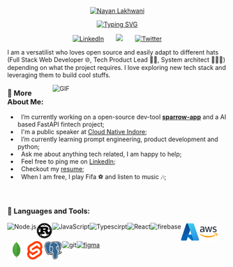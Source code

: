 <p align="center">
  <a href="https://github.com/DenverCoder1">
    <img height=65px src="https://github.com/LordNayan/LordNayan/assets/51285263/dd2a8f84-11f6-434f-b5c7-dd2644a52222" alt="Nayan Lakhwani" /></a>
</p>

<p align="center">
<a href="https://git.io/typing-svg"><img height=80px src="https://readme-typing-svg.herokuapp.com?font=Fira+Code&duration=2500&pause=1000&color=F71D68&center=true&vCenter=true&random=false&width=435&lines=+5%2B+years+of+coding+experience;+Experienced+Fullstack+Developer;+Always+learning+new+things;Cloud+enthusiast+and+CNCF+speaker;Open+source+contributor" alt="Typing SVG" /></a>
</p>

<!-- Social icons section -->
<p align="center">
  &#8287;&#8287;&#8287;&#8287;&#8287;
  <a href="https://www.linkedin.com/in/nayan-lakhwani/"><img width="32px" alt="LinkedIn" title="LinkedIn" src="https://i.imgur.com/yRpa1dQ.png"/></a>
  &#8287;&#8287;&#8287;&#8287;&#8287;
  <a href="https://discordapp.com/users/nayan1306" alt="Discord" title="Dev Pro Tips Discord Server"><img width="32px" src="https://i.imgur.com/OViZO8J.png"/></a>
  &#8287;&#8287;&#8287;&#8287;&#8287;
  <a href="https://twitter.com/nayandcool"><img width="32px" alt="Twitter" title="Twitter" src="https://i.imgur.com/AixJgnm.png"/></a>
  &#8287;&#8287;&#8287;&#8287;&#8287;
</p>

I am a versatilist who loves open source and easily adapt to different hats (Full Stack Web Developer 🌐, Tech Product Lead 👨‍💻, System architect 👷🏻‍♂️) depending on what the project requires. I love exploring new tech stack and leveraging them to build cool stuffs. 


<img align="right" alt="GIF" src="https://media.giphy.com/media/SWoSkN6DxTszqIKEqv/giphy.gif" width="400px"/>

### 🧐 More About Me:

- &nbsp; I’m currently working on a open-source dev-tool [**sparrow-app**](https://github.com/rahul-jha98/sheets-database) and a AI based FastAPI fintech project;
- &nbsp; I'm a public speaker at [Cloud Native Indore](https://community.cncf.io/cloud-native-indore/);
- &nbsp; I’m currently learning prompt engineering, product development and python; 
- &nbsp; Ask me about anything tech related, I am happy to help;
- &nbsp; Feel free to ping me on [LinkedIn](https://www.linkedin.com/in/nayan-lakhwani/);
- &nbsp; Checkout my [resume](https://drive.google.com/file/d/1lWO1Q5RG7L_T5eXL9Fy0D_ipdoGGjP3P/view?usp=sharing);
- &nbsp; When I am free, I play Fifa ⚽ and listen to music 🎶;

<br>

### 🔨 Languages and Tools:
<a href="https://nodejs.org" target="_blank"><img align="left" alt="Node.js" height ="42px" src="https://raw.githubusercontent.com/rahul-jha98/github_readme_icons/main/language_and_tools/square/node/node.svg"></a>


<a href="https://www.rust-lang.org" target="_blank"><img align="left" alt="Rust" height="36px" src="https://raw.githubusercontent.com/devicons/devicon/master/icons/rust/rust-original.svg"></a>


<a href="https://developer.mozilla.org/en-US/docs/Web/JavaScript" target="_blank"> <img align="left" alt="JavaScript" height ="42px"  src="https://raw.githubusercontent.com/rahul-jha98/github_readme_icons/main/language_and_tools/square/javascript/javascript.svg"> </a>


<a href="https://www.typescriptlang.org/" target="_blank"><img align="left" alt="Typescirpt" height ="42px" src="https://raw.githubusercontent.com/rahul-jha98/github_readme_icons/main/language_and_tools/square/typescript/typescript.svg"></a>


<a href="https://reactjs.org/" target="_blank"> <img align="left" alt="React" height ="42px" src="https://raw.githubusercontent.com/rahul-jha98/github_readme_icons/main/language_and_tools/square/react/react.svg"></a>


<a href="https://firebase.google.com/" target="_blank"> <img align="left" src="https://raw.githubusercontent.com/rahul-jha98/github_readme_icons/main/language_and_tools/square/firebase/firebase.svg" alt="firebase" height ="42px"/> </a>

<a href="https://azure.microsoft.com/" target="_blank"><img align="left" alt="Azure" height="42px" src="https://raw.githubusercontent.com/devicons/devicon/master/icons/azure/azure-original.svg"></a>


<a href="https://aws.amazon.com" target="_blank"><img align="left" alt="AWS" height="42px" src="https://raw.githubusercontent.com/devicons/devicon/master/icons/amazonwebservices/amazonwebservices-original-wordmark.svg"></a>

<a href="https://www.mongodb.com/" target="_blank"><img align="left" alt="MongoDB" height="42px" src="https://raw.githubusercontent.com/devicons/devicon/master/icons/mongodb/mongodb-original.svg"></a>

<a href="https://svelte.dev/" target="_blank"><img align="left" alt="Svelte" height="42px" src="https://raw.githubusercontent.com/devicons/devicon/master/icons/svelte/svelte-original.svg"></a>

<a href="https://www.postgresql.org" target="_blank"><img align="left" alt="PostgreSQL" height="42px" src="https://raw.githubusercontent.com/devicons/devicon/master/icons/postgresql/postgresql-original.svg"></a>


<a href="https://git-scm.com/" target="_blank"> <img src="https://raw.githubusercontent.com/rahul-jha98/github_readme_icons/main/language_and_tools/square/git-scm/git-scm.svg" align="left" alt="git" height='42px'/> </a>


<a href="https://www.figma.com/" target="_blank"> <img src="https://raw.githubusercontent.com/rahul-jha98/github_readme_icons/main/language_and_tools/square/figma/figma.svg" alt="figma" height='42px'/> </a>

<br>
